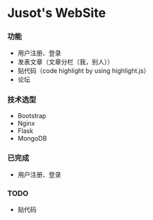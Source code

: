 # Jusot's WebSite

### 功能
* 用户注册、登录
* 发表文章（文章分栏（我，别人））
* 贴代码（code highlight by using highlight.js）
* 论坛


### 技术选型
* Bootstrap
* Nginx
* Flask
* MongoDB


### 已完成
* 用户注册、登录

### TODO
* 贴代码